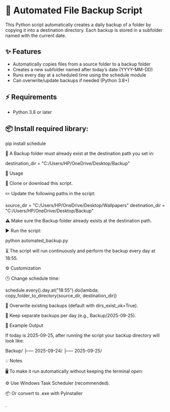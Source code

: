 # 💾 Automated File Backup Script
This Python script automatically creates a daily backup of a folder by copying it into a destination directory. Each backup is stored in a subfolder named with the current date.

## ✨ Features
- Automatically copies files from a source folder to a backup folder
- Creates a new subfolder named after today’s date (YYYY-MM-DD)
- Runs every day at a scheduled time using the schedule module
- Can overwrite/update backups if needed (Python 3.8+)

## ⚡ Requirements
- Python 3.8 or later

## 📦 Install required library:

pip install schedule


📁 A Backup folder must already exist at the destination path you set in:

destination_dir = "C:/Users/HP/OneDrive/Desktop/Backup"

🚀 Usage

🔧 Clone or download this script.

✏️ Update the following paths in the script:

source_dir = "C:/Users/HP/OneDrive/Desktop/Wallpapers"
destination_dir = "C:/Users/HP/OneDrive/Desktop/Backup"


⚠️ Make sure the Backup folder already exists at the destination path.

▶️ Run the script:

python automated_backup.py


⏳ The script will run continuously and perform the backup every day at 18:55.

⚙️ Customization

🕒 Change schedule time:

schedule.every().day.at("18:55").do(lambda: copy_folder_to_directory(source_dir, destination_dir))


🔄 Overwrite existing backups (default with dirs_exist_ok=True).

📂 Keep separate backups per day (e.g., Backup/2025-09-25).

📂 Example Output

If today is 2025-09-25, after running the script your backup directory will look like:

Backup/
 ├── 2025-09-24/
 ├── 2025-09-25/

💡 Notes

🖥️ To make it run automatically without keeping the terminal open:

⚙️ Use Windows Task Scheduler (recommended).

📦 Or convert to .exe with PyInstaller

.



